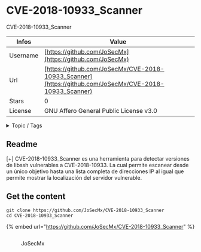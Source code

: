 # CVE-2018-10933_Scanner

CVE-2018-10933_Scanner

| Infos    | Value                                                              |
| -------- | -------------------------------------------------------------------|
| Username | [https://github.com/JoSecMx](https://github.com/JoSecMx) |
| Url      | [https://github.com/JoSecMx/CVE-2018-10933_Scanner](https://github.com/JoSecMx/CVE-2018-10933_Scanner)                                               |
| Stars    | 0                                                          |
| License  | GNU Affero General Public License v3.0                                                        |

<details>

<summary>Topic / Tags</summary>



</details>

## Readme


[+] CVE-2018-10933_Scanner es una herramienta para detectar versiones de libssh vulnerables a CVE-2018-10933.
La cual permite escanear desde un único objetivo hasta una lista completa de direcciones IP al igual que permite mostrar la localización del servidor vulnerable.



## Get the content

```
git clone https://github.com/JoSecMx/CVE-2018-10933_Scanner
cd CVE-2018-10933_Scanner
```

{% embed url="https://github.com/JoSecMx/CVE-2018-10933_Scanner" %}

<figure><img src="https://avatars.githubusercontent.com/u/65414655?v=4" alt=""><figcaption><p>JoSecMx</p></figcaption></figure>
